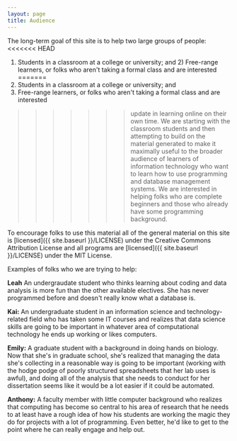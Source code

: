 ```yaml
---
layout: page
title: Audience
---
```


The long-term goal of this site is to help two large groups of people:
<<<<<<< HEAD
1) Students in a classroom at a college or university; and 2) Free-range
learners, or folks who aren't taking a formal class and are interested
=======
1) Students in a classroom at a college or university; and 
2) Free-range learners, or folks who aren't taking a formal class and are interested
>>>>>>> update
in learning online on their own time. We are starting with the classroom
students and then attempting to build on the material generated to make
it maximally useful to the broader audience of learners of information technology who want to learn how to use programming and database management systems. We are interested in helping folks who are complete beginners and those who already have some programming background.

To encourage folks to use this material all of the general material on this site is [licensed]({{ site.baseurl }}/LICENSE) under the Creative Commons Attribution License and all programs are [licensed]({{ site.baseurl }}/LICENSE) under the MIT License. 


Examples of folks who we are trying to help:

**Leah** An undergraudate student who thinks learning about coding and data analysis is more fun than the other available electives. She has never programmed before and doesn't really know what a database is.

**Kai:** An undergraduate student in an information science and technology-related field who has taken some IT courses and realizes that data science skills are going to be important in whatever area of computational technology he ends up working or likes computers. 

**Emily:** A graduate student with a background in doing hands on
biology. Now that she's in graduate school, she's realized that managing the data she's collecting in a reasonable way is going to be important (working with the hodge podge of poorly structured spreadsheets that her lab uses is awful), and doing all of the analysis that she needs to conduct for her dissertation seems like it would be a lot easier if it could be automated.

**Anthony:** A faculty member with little computer background who realizes
that computing has become so central to his area of research that he
needs to at least have a rough idea of how his students are working the
magic they do for projects with a lot of programming. Even better, he'd
like to get to the point where he can really engage and help out.
